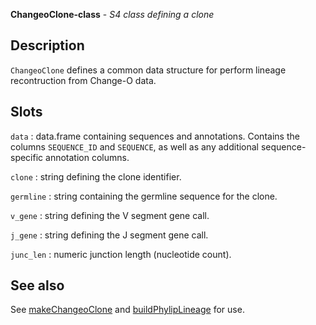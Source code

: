 **ChangeoClone-class** - *S4 class defining a clone*

Description
--------------------

`ChangeoClone` defines a common data structure for perform lineage recontruction
from Change-O data.






Slots
-------------------



`data`
:   data.frame containing sequences and annotations. Contains the
columns `SEQUENCE_ID` and `SEQUENCE`, as well as any additional 
sequence-specific annotation columns.

`clone`
:   string defining the clone identifier.

`germline`
:   string containing the germline sequence for the clone.

`v_gene`
:   string defining the V segment gene call.

`j_gene`
:   string defining the J segment gene call.

`junc_len`
:   numeric junction length (nucleotide count).




See also
-------------------

See [makeChangeoClone](makeChangeoClone.md) and [buildPhylipLineage](buildPhylipLineage.md) for use.






